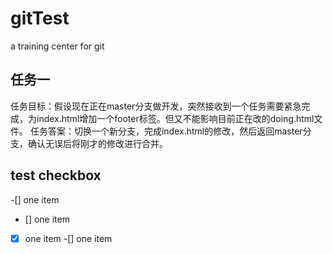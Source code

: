 # gitTest
a training center for git

## 任务一
任务目标：假设现在正在master分支做开发，突然接收到一个任务需要紧急完成，为index.html增加一个footer标签。但又不能影响目前正在改的doing.html文件。
任务答案：切换一个新分支，完成index.html的修改，然后返回master分支，确认无误后将刚才的修改进行合并。

## test checkbox
-[] one item
- [] one item
- [x] one item
-[] one item
